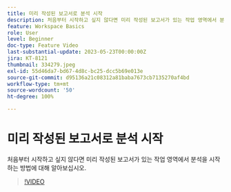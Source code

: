 ```yaml
---
title: 미리 작성된 보고서로 분석 시작
description: 처음부터 시작하고 싶지 않다면 미리 작성된 보고서가 있는 작업 영역에서 분석을 시작하는 방법에 대해 알아보십시오.
feature: Workspace Basics
role: User
level: Beginner
doc-type: Feature Video
last-substantial-update: 2023-05-23T00:00:00Z
jira: KT-8121
thumbnail: 334279.jpeg
exl-id: 55d46da7-bd67-4d8c-bc25-dcc5b69e013e
source-git-commit: d95136a21c08312a81baba7673cb7135270af4bd
workflow-type: tm+mt
source-wordcount: '50'
ht-degree: 100%

---
```


# 미리 작성된 보고서로 분석 시작

처음부터 시작하고 싶지 않다면 미리 작성된 보고서가 있는 작업 영역에서 분석을 시작하는 방법에 대해 알아보십시오.

>[!VIDEO](https://video.tv.adobe.com/v/334279/?learn=on)
